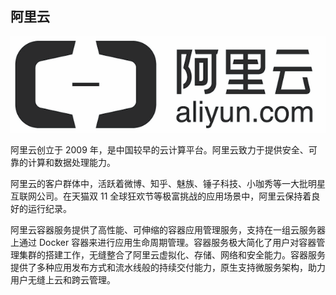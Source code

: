 ## 阿里云

![阿里云](_images/aliyun-logo.png)

阿里云创立于 2009 年，是中国较早的云计算平台。阿里云致力于提供安全、可靠的计算和数据处理能力。

阿里云的客户群体中，活跃着微博、知乎、魅族、锤子科技、小咖秀等一大批明星互联网公司。在天猫双 11 全球狂欢节等极富挑战的应用场景中，阿里云保持着良好的运行纪录。

阿里云容器服务提供了高性能、可伸缩的容器应用管理服务，支持在一组云服务器上通过 Docker 容器来进行应用生命周期管理。容器服务极大简化了用户对容器管理集群的搭建工作，无缝整合了阿里云虚拟化、存储、网络和安全能力。容器服务提供了多种应用发布方式和流水线般的持续交付能力，原生支持微服务架构，助力用户无缝上云和跨云管理。

